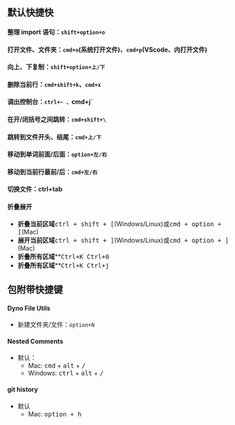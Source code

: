 ## 默认快捷快

#### 整理 import 语句：`shift+option+o`

#### 打开文件、文件夹：`cmd+o`(系统打开文件)、`cmd+p`(VScode、内打开文件)

#### 向上、下复制：`shift+option+上/下`

#### 删除当前行：`cmd+shift+k`、`cmd+x`

#### 调出控制台：`ctrl+~ 、`cmd+j`

#### 在开/闭括号之间跳转：`cmd+shift+\`

#### 跳转到文件开头、结尾：`cmd+上/下`

#### 移动到单词前面/后面：`option+左/右`

#### 移动到当前行最前/后：`cmd+左/右`

#### 切换文件：ctrl+tab

#### 折叠展开

* **折叠当前区域**<kbd>ctrl + shift + [</kbd>(Windows/Linux)或<kbd>cmd + option + [</kbd>(Mac)
* **展开当前区域**<kbd>ctrl + shift + ]</kbd>(Windows/Linux)或<kbd>cmd + option + ]</kbd>(Mac)
* **折叠所有区域****<kbd>Ctrl+K Ctrl+0</kbd>
* **折叠所有区域****<kbd>Ctrl+K Ctrl+j</kbd>



## 包附带快捷键

#### Dyno File Utils

* 新建文件夹/文件：`option+N`

#### Nested Comments

* 默认：
  * Mac: <kbd>cmd</kbd> + <kbd>alt</kbd> + <kbd>/</kbd>
  * Windows: <kbd>ctrl</kbd> + <kbd>alt</kbd> + <kbd>/</kbd>

#### git history

* 默认
  * Mac: <kbd>option + h</kbd>